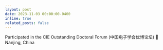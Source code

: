 ```yaml
---
layout: post
date: 2023-11-03 00:00:00-0400
inline: true
related_posts: false
---
```


Participated in the CIE Outstanding Doctoral Forum (中国电子学会优博论坛) :round_pushpin: Nanjing, China
